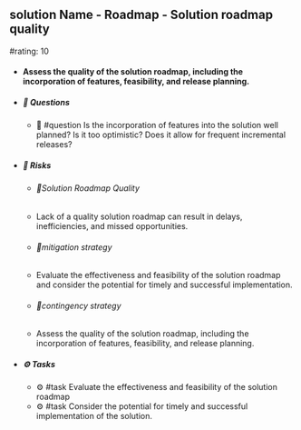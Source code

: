## solution Name - Roadmap - Solution roadmap quality
#rating: 10
- #### Assess the quality of the solution roadmap, including the incorporation of features, feasibility, and release planning.
- ##### 💭 Questions
  - 💭 #question Is the incorporation of features into the solution well planned? Is it too optimistic? Does it allow for frequent incremental releases?
- ##### 🚨 Risks
  - ###### 🚨Solution Roadmap Quality
  - Lack of a quality solution roadmap can result in delays, inefficiencies, and missed opportunities.
  - ###### 🚨mitigation strategy
  - Evaluate the effectiveness and feasibility of the solution roadmap and consider the potential for timely and successful implementation.
  - ###### 🚨contingency strategy
  - Assess the quality of the solution roadmap, including the incorporation of features, feasibility, and release planning.
- ##### ⚙️ Tasks
  - ⚙️ #task Evaluate the effectiveness and feasibility of the solution roadmap
  - ⚙️ #task  Consider the potential for timely and successful implementation of the solution.


